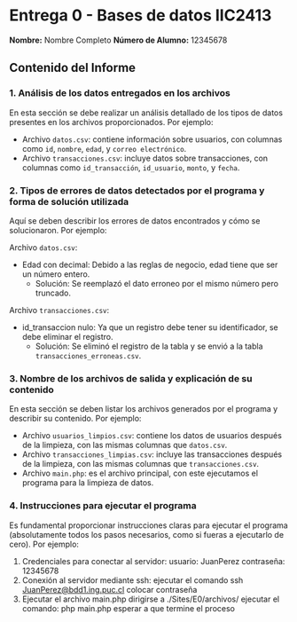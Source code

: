 # Entrega 0 - Bases de datos IIC2413

**Nombre:** Nombre Completo
**Número de Alumno:** 12345678

## Contenido del Informe

### 1. Análisis de los datos entregados en los archivos
En esta sección se debe realizar un análisis detallado de los tipos de datos presentes en los archivos proporcionados. Por ejemplo:

- Archivo `datos.csv`: contiene información sobre usuarios, con columnas como `id`, `nombre`, `edad`, y `correo electrónico`.
- Archivo `transacciones.csv`: incluye datos sobre transacciones, con columnas como `id_transacción`, `id_usuario`, `monto`, y `fecha`.

### 2. Tipos de errores de datos detectados por el programa y forma de solución utilizada
Aquí se deben describir los errores de datos encontrados y cómo se solucionaron. Por ejemplo:

Archivo `datos.csv`:
- Edad con decimal: Debido a las reglas de negocio, edad tiene que ser un número entero.
    - Solución: Se reemplazó el dato erroneo por el mismo número pero truncado.

Archivo `transacciones.csv`:
- id_transaccion nulo: Ya que un registro debe tener su identificador, se debe eliminar el registro.
    - Solución: Se eliminó el registro de la tabla y se envió a la tabla `transacciones_erroneas.csv`.

### 3. Nombre de los archivos de salida y explicación de su contenido
En esta sección se deben listar los archivos generados por el programa y describir su contenido. Por ejemplo:

- Archivo `usuarios_limpios.csv`: contiene los datos de usuarios después de la limpieza, con las mismas columnas que `datos.csv`.
- Archivo `transacciones_limpias.csv`: incluye las transacciones después de la limpieza, con las mismas columnas que `transacciones.csv`.
- Archivo `main.php`: es el archivo principal, con este ejecutamos el programa para la limpieza de datos. 

### 4. Instrucciones para ejecutar el programa
Es fundamental proporcionar instrucciones claras para ejecutar el programa (absolutamente todos los pasos necesarios, como si fueras a ejecutarlo de cero). Por ejemplo:

1. Credenciales para conectar al servidor:
    usuario: JuanPerez
    contraseña: 12345678
2. Conexión al servidor mediante ssh:
    ejecutar el comando ssh JuanPerez@bdd1.ing.puc.cl
    colocar contraseña
3. Ejecutar el archivo main.php
    dirigirse a ./Sites/E0/archivos/
    ejecutar el comando: php main.php
    esperar a que termine el proceso
